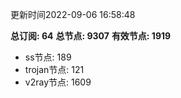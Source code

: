 更新时间2022-09-06 16:58:48

**总订阅: 64**
**总节点: 9307**
**有效节点: 1919**
- ss节点: 189
- trojan节点: 121
- v2ray节点: 1609
